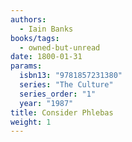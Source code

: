 ```yaml
---
authors:
  - Iain Banks
books/tags:
  - owned-but-unread
date: 1800-01-31
params:
  isbn13: "9781857231380"
  series: "The Culture"
  series_order: "1"
  year: "1987"
title: Consider Phlebas
weight: 1
---
```


<!--more-->
